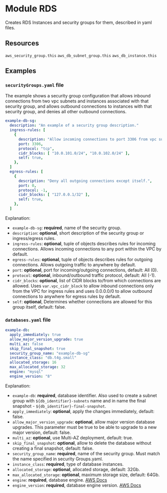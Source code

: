 # Module RDS

Creates RDS Instances and security groups for them, described in yaml files.

## Resources

`aws_security_group.this`
`aws_db_subnet_group.this`
`aws_db_instance.this`

## Examples

### `securityGroups.yaml` file

The example shows a security group configuration that allows inbound connections from two vpc subnets and instances associated with that security group, and allows outbound connections to instances with that security group, and denies all other outbound connections.

```yaml
example-db-sg:
  description: "An example of a security group description."
  ingress-rules: [
    {
      description: "Allow incoming connections to port 3306 from vpc subnets and itself.",
      port: 3306,
      protocol: "tcp",
      cidr_blocks: [ "10.0.101.0/24", "10.0.102.0/24" ],
      self: true,
    },
  ]
  egress-rules: [
    {
      description: "Deny all outgoing connections except itself.",
      port: 0,
      protocol: -1,
      cidr_blocks: [ "127.0.0.1/32" ],
      self: true,
    },
  ]
```

Explanation:

- `example-db-sg`: **required**, name of the security group.
- `description`: **optional**, short description of the security group or ingress/egress rules.
- `ingress-rules`: **optional**, tuple of objects describes rules for incoming connections.
Allows incoming connections to any port within the VPC by default.
- `egress-rules`: **optional**, tuple of objects describes rules for outgoing connections.
Allows outgoing traffic to anywhere by default.
- `port`: **optional**, port for incoming/outgoing connections, default: All (0).
- `protocol`: **optional**, inbound/outbound traffic protocol, default: All (-1).
- `cidr_blocks`: **optional**, list of CIDR blocks to/from which connections are allowed.
Uses `var.vpc_cidr_block` to allow inbound connections only from the VPC for ingress rules and uses 0.0.0.0/0 to allow outbound connections to anywhere for egress rules by default.
- `self`: **optional**, Determines whether connections are allowed for this group itself, default: false.

### `databases.yaml` file

```yaml
example-db:
  apply_immediately: true
  allow_major_version_upgrade: true
  multi_az: false
  skip_final_snapshot: true
  security_group_name: "example-db-sg"
  instance_class: "db.t4g.small"
  allocated_storage: 16
  max_allocated_storage: 32
  engine: "mysql"
  engine_version: "8"
```

Explanation:

- `example-db`: **required**, database identifier.
Also used to create a subnet group with `${db_identifier}-subnets` name and in name the final snapshot - `${db_identifier}-final-snapshot`.
- `apply_immediately`: **optional**, apply the changes immediately, default: false.
- `allow_major_version_upgrade`: **optional**, allow major version database upgrades.
This parameter must be true to be able to upgrade to a new major version, default: false.
- `multi_az`: **optional**, use Multi-AZ deployment, default: true.
- `skip_final_snapshot`: **optional**, allow to delete the database without creating a final snapshot, default: false.
- `security_group_name`: **required**, name of the security group. Must match the name specified in security Groups.yaml.
- `instance_class`: **required**, type of database instances.
- `allocated_storage`: **optional**, allocated storage, default: 32Gb.
- `max_allocated_storage`: **optional**, maximum storage size, default: 64Gb.
- `engine`: **required**, database engine. [AWS Docs](https://docs.aws.amazon.com/cli/latest/reference/rds/describe-db-engine-versions.html)
- `engine_version`: **required**, database engine version. [AWS Docs](https://docs.aws.amazon.com/cli/latest/reference/rds/describe-db-engine-versions.html)
